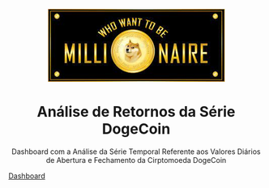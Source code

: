 <p align="center">
<img src="https://github.com/AndreiPiscitelli/PrevisaoDogeCoin/blob/9fd399e3ea5e2a2f3a214109ce5cb74f8973137e/dogeimage.jpg"/>
          </p>

<h1 align="center">Análise de Retornos da Série DogeCoin</h1>

<p align="center">Dashboard com a Análise da Série Temporal Referente aos Valores Diários de Abertura e Fechamento da Cirptomoeda DogeCoin </p>


[Dashboard](https://github.com/AndreiPiscitelli/PrevisaoDogeCoin/blob/d87160b8f1b2f0ef047d9a4142b0a0fbc0afd9e9/Dashboard.html)
